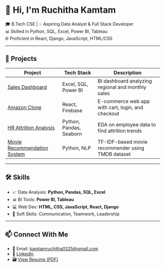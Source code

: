 # 👋 Hi, I'm Ruchitha Kamtam

🎓 B.Tech CSE | 💡 Aspiring Data Analyst & Full Stack Developer  
📊 Skilled in Python, SQL, Excel, Power BI, Tableau  
🌐 Proficient in React, Django, JavaScript, HTML/CSS

---

## 🚀 Projects

| Project | Tech Stack | Description |
|--------|-------------|-------------|
| [Sales Dashboard](https://github.com/yourusername/sales-dashboard-excel-sql-powerbi) | Excel, SQL, Power BI | BI dashboard analyzing regional and monthly sales |
| [Amazon Clone](https://github.com/yourusername/amazon-clone) | React, Firebase | E-commerce web app with cart, login, and checkout |
| [HR Attrition Analysis](https://github.com/yourusername/hr-attrition-analysis) | Python, Pandas, Seaborn | EDA on employee data to find attrition trends |
| [Movie Recommendation System](https://github.com/yourusername/movie-recommender) | Python, NLP | TF-IDF-based movie recommender using TMDB dataset |

---

## 🛠️ Skills

- 📈 Data Analysis: **Python, Pandas, SQL, Excel**
- 📊 BI Tools: **Power BI, Tableau**
- 💻 Web Dev: **HTML, CSS, JavaScript, React, Django**
- 🧠 Soft Skills: Communication, Teamwork, Leadership

---

## 📫 Connect With Me

- 📧 Email: kamtamruchitha0325@gmail.com  
- 🔗 [LinkedIn](https://www.linkedin.com/in/kamtam-ruchitha-52a57429a)  
- 🗃️ [View Resume (PDF)](https://drive.google.com/your-resume-link)
